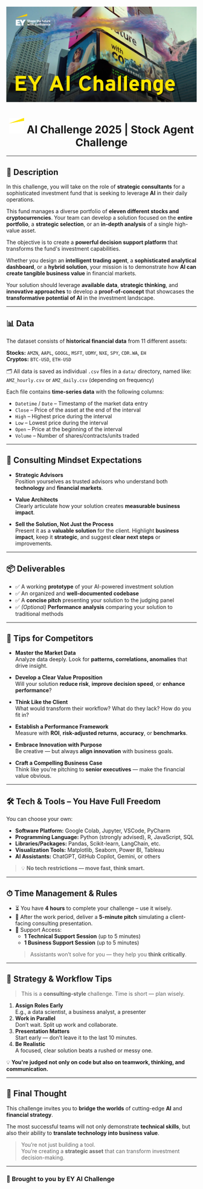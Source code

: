 ![alt text](https://github.com/EYAIChallenge/Overview/blob/main/Banner-EY-1280x640.jpg "EY AI Challenge")

<h1 align="center"> <img src="https://github.com/EYAIChallenge/Overview/blob/main/EY_Logo_Beam_RGB_White_Yellow.png" width="40" alt="Logo"/> AI Challenge 2025 | Stock Agent Challenge </h1>

---

## 🧠 Description  
In this challenge, you will take on the role of **strategic consultants** for a sophisticated investment fund that is seeking to leverage **AI** in their daily operations.  

This fund manages a diverse portfolio of **eleven different stocks and cryptocurrencies**. Your team can develop a solution focused on the **entire portfolio**, a **strategic selection**, or an **in-depth analysis** of a single high-value asset.

The objective is to create a **powerful decision support platform** that transforms the fund's investment capabilities.  

Whether you design an **intelligent trading agent**, a **sophisticated analytical dashboard**, or a **hybrid solution**, your mission is to demonstrate how **AI can create tangible business value** in financial markets.  

Your solution should leverage **available data**, **strategic thinking**, and **innovative approaches** to develop a **proof-of-concept** that showcases the **transformative potential of AI** in the investment landscape.

---

## 📊 Data

The dataset consists of **historical financial data** from 11 different assets:

**Stocks:** `AMZN`, `AAPL`, `GOOGL`, `MSFT`, `UDMY`, `NXE`, `SPY`, `CDR.WA`, `EH`  
**Cryptos:** `BTC-USD`, `ETH-USD`

🗂 All data is saved as individual `.csv` files in a `data/` directory, named like:  
`AMZ_hourly.csv` or `AMZ_daily.csv` (depending on frequency)

Each file contains **time-series data** with the following columns:

- `Datetime` / `Date` – Timestamp of the market data entry  
- `Close` – Price of the asset at the end of the interval  
- `High` – Highest price during the interval  
- `Low` – Lowest price during the interval  
- `Open` – Price at the beginning of the interval  
- `Volume` – Number of shares/contracts/units traded  

---

## 💼 Consulting Mindset Expectations

- **Strategic Advisors**  
  Position yourselves as trusted advisors who understand both **technology** and **financial markets**.

- **Value Architects**  
  Clearly articulate how your solution creates **measurable business impact**.

- **Sell the Solution, Not Just the Process**  
  Present it as a **valuable solution** for the client. Highlight **business impact**, keep it **strategic**, and suggest **clear next steps** or improvements.

---

## 📦 Deliverables

- ✅ A working **prototype** of your AI-powered investment solution  
- ✅ An organized and **well-documented codebase**  
- ✅ A **concise pitch** presenting your solution to the judging panel  
- ✅ *(Optional)* **Performance analysis** comparing your solution to traditional methods  

---

## 🧠 Tips for Competitors

- **Master the Market Data**  
  Analyze data deeply. Look for **patterns, correlations, anomalies** that drive insight.

- **Develop a Clear Value Proposition**  
  Will your solution **reduce risk**, **improve decision speed**, or **enhance performance**?

- **Think Like the Client**  
  What would transform their workflow? What do they lack? How do you fit in?

- **Establish a Performance Framework**  
  Measure with **ROI**, **risk-adjusted returns**, **accuracy**, or **benchmarks**.

- **Embrace Innovation with Purpose**  
  Be creative — but always **align innovation** with business goals.

- **Craft a Compelling Business Case**  
  Think like you're pitching to **senior executives** — make the financial value obvious.

---

## 🛠 Tech & Tools – You Have Full Freedom

You can choose your own:

- **Software Platform:** Google Colab, Jupyter, VSCode, PyCharm  
- **Programming Language:** Python (strongly advised), R, JavaScript, SQL  
- **Libraries/Packages:** Pandas, Scikit-learn, LangChain, etc.  
- **Visualization Tools:** Matplotlib, Seaborn, Power BI, Tableau  
- **AI Assistants:** ChatGPT, GitHub Copilot, Gemini, or others  

> 💡 **No tech restrictions — move fast, think smart.**

---

## ⏱ Time Management & Rules

- ⏳ You have **4 hours** to complete your challenge – use it wisely.  
- 🎤 After the work period, deliver a **5-minute pitch** simulating a client-facing consulting presentation.  
- 💬 Support Access:
  - **1 Technical Support Session** (up to 5 minutes)  
  - **1 Business Support Session** (up to 5 minutes)  
  > Assistants won’t solve for you — they help you **think critically**.

---

## 🔁 Strategy & Workflow Tips

> This is a **consulting-style** challenge. Time is short — plan wisely.

1. **Assign Roles Early**  
   E.g., a data scientist, a business analyst, a presenter  
2. **Work in Parallel**  
   Don’t wait. Split up work and collaborate.  
3. **Presentation Matters**  
   Start early — don’t leave it to the last 10 minutes.  
4. **Be Realistic**  
   A focused, clear solution beats a rushed or messy one.

💡 **You're judged not only on code but also on teamwork, thinking, and communication.**

---

## 🧩 Final Thought

This challenge invites you to **bridge the worlds** of cutting-edge **AI** and **financial strategy**.  

The most successful teams will not only demonstrate **technical skills**, but also their ability to **translate technology into business value**.

> You’re not just building a tool.  
> You’re creating a **strategic asset** that can transform investment decision-making.

---

### 🏁 Brought to you by **EY AI Challenge**
